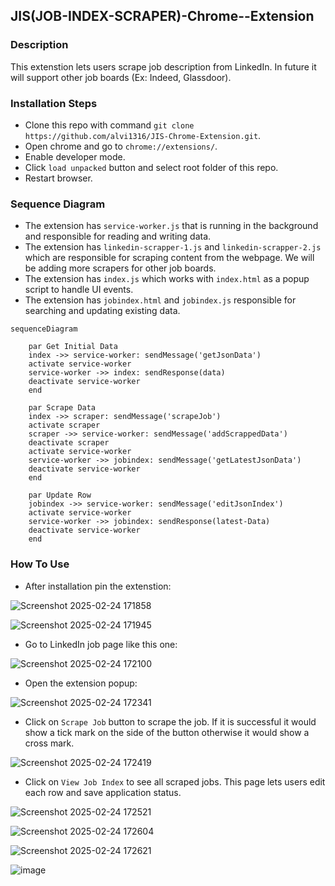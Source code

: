 ## JIS(JOB-INDEX-SCRAPER)-Chrome--Extension
### Description
This extenstion lets users scrape job description from LinkedIn. In future it will support other job boards (Ex: Indeed, Glassdoor).
### Installation Steps
- Clone this repo with command `git clone https://github.com/alvi1316/JIS-Chrome-Extension.git`.
- Open chrome and go to `chrome://extensions/`.
- Enable developer mode.
- Click `load unpacked` button and select root folder of this repo.
- Restart browser.
  

### Sequence Diagram
- The extension has `service-worker.js` that is running in the background and responsible for reading and writing data.
- The extension has `linkedin-scrapper-1.js` and `linkedin-scrapper-2.js` which are responsible for scraping content from the webpage. We will be adding more scrapers for other job boards.
- The extension has `index.js` which works with `index.html` as a popup script to handle UI events.
- The extension has `jobindex.html` and `jobindex.js` responsible for searching and updating existing data. 

```mermaid
sequenceDiagram

    par Get Initial Data
    index ->> service-worker: sendMessage('getJsonData')
    activate service-worker
    service-worker ->> index: sendResponse(data)
    deactivate service-worker
    end

    par Scrape Data
    index ->> scraper: sendMessage('scrapeJob')
    activate scraper
    scraper ->> service-worker: sendMessage('addScrappedData')
    deactivate scraper 
    activate service-worker
    service-worker ->> jobindex: sendMessage('getLatestJsonData')
    deactivate service-worker
    end

    par Update Row
    jobindex ->> service-worker: sendMessage('editJsonIndex')
    activate service-worker
    service-worker ->> jobindex: sendResponse(latest-Data)
    deactivate service-worker
    end
```

### How To Use
- After installation pin the extenstion:
  
![Screenshot 2025-02-24 171858](https://github.com/user-attachments/assets/d17db8ea-a45e-4343-b373-33894680c0a3)

![Screenshot 2025-02-24 171945](https://github.com/user-attachments/assets/eb5051f6-fce1-49e8-9a53-7454c774c79b)

- Go to LinkedIn job page like this one:
  
![Screenshot 2025-02-24 172100](https://github.com/user-attachments/assets/9ee095bc-d6bf-4eab-897d-a6932e0e253d)

- Open the extension popup:

![Screenshot 2025-02-24 172341](https://github.com/user-attachments/assets/5de4017f-aecc-49b7-bdfa-03e8055070aa)


- Click on `Scrape Job` button to scrape the job. If it is successful it would show a tick mark on the side of the button otherwise it would show a cross mark.

![Screenshot 2025-02-24 172419](https://github.com/user-attachments/assets/0252f099-0e2b-47db-af33-9dd65970289d)


- Click on `View Job Index` to see all scraped jobs. This page lets users edit each row and save application status.

![Screenshot 2025-02-24 172521](https://github.com/user-attachments/assets/e8e44155-f649-49bc-94f5-c3ce1154a4f7)

![Screenshot 2025-02-24 172604](https://github.com/user-attachments/assets/f8a85ae1-3183-460f-9304-44a997de3cb0)

![Screenshot 2025-02-24 172621](https://github.com/user-attachments/assets/1b8e5dcb-3dc5-4c2c-bcba-58a5735936bb)

![image](https://github.com/user-attachments/assets/9b626df9-14ae-4fea-b729-69da1fda8ac5)
